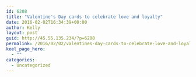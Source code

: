 ```yaml
---
id: 6208
title: "Valentine's Day cards to celebrate love and loyalty"
date: 2016-02-02T16:34:39+00:00
author: Kelly
layout: post
guid: http://45.55.135.234/?p=6208
permalink: /2016/02/02/valentines-day-cards-to-celebrate-love-and-loyalty/
keel_page_hero:
  - ""
categories:
  - Uncategorized
---
```

